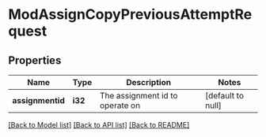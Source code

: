 # ModAssignCopyPreviousAttemptRequest

## Properties

Name | Type | Description | Notes
------------ | ------------- | ------------- | -------------
**assignmentid** | **i32** | The assignment id to operate on | [default to null]

[[Back to Model list]](../README.md#documentation-for-models) [[Back to API list]](../README.md#documentation-for-api-endpoints) [[Back to README]](../README.md)


